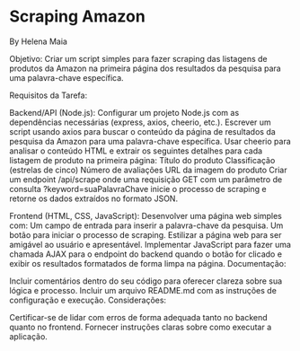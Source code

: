 # Scraping Amazon
By Helena Maia


Objetivo: Criar um script simples para fazer scraping das listagens de produtos da Amazon na primeira página dos resultados da pesquisa para uma palavra-chave específica.

Requisitos da Tarefa:

Backend/API (Node.js):
Configurar um projeto Node.js com as dependências necessárias (express, axios, cheerio, etc.).
Escrever um script usando axios para buscar o conteúdo da página de resultados da pesquisa da Amazon para uma palavra-chave específica.
Usar cheerio para analisar o conteúdo HTML e extrair os seguintes detalhes para cada listagem de produto na primeira página:
Título do produto
Classificação (estrelas de cinco)
Número de avaliações
URL da imagem do produto
Criar um endpoint /api/scrape onde uma requisição GET com um parâmetro de consulta ?keyword=suaPalavraChave inicie o processo de scraping e retorne os dados extraídos no formato JSON.

Frontend (HTML, CSS, JavaScript):
Desenvolver uma página web simples com:
Um campo de entrada para inserir a palavra-chave da pesquisa.
Um botão para iniciar o processo de scraping.
Estilizar a página web para ser amigável ao usuário e apresentável.
Implementar JavaScript para fazer uma chamada AJAX para o endpoint do backend quando o botão for clicado e exibir os resultados formatados de forma limpa na página.
Documentação:

Incluir comentários dentro do seu código para oferecer clareza sobre sua lógica e processo.
Incluir um arquivo README.md com as instruções de configuração e execução.
Considerações:

Certificar-se de lidar com erros de forma adequada tanto no backend quanto no frontend.
Fornecer instruções claras sobre como executar a aplicação.